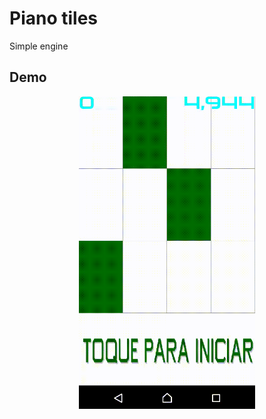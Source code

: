 # Piano tiles
Simple engine
## Demo
<p align="center">
  <img src="etc/intro_1.gif" height="500" alt="progress image view" />
</p>
